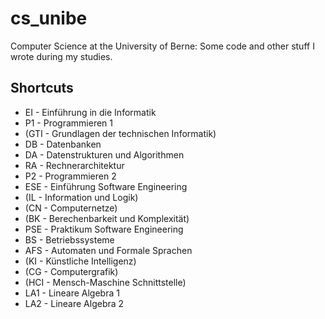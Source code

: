 ﻿# cs_unibe

Computer Science at the University of Berne: Some code and other stuff I wrote during my studies.

## Shortcuts

* EI - Einführung in die Informatik
* P1 - Programmieren 1
* (GTI - Grundlagen der technischen Informatik)
* DB - Datenbanken
* DA - Datenstrukturen und Algorithmen
* RA - Rechnerarchitektur
* P2 - Programmieren 2
* ESE - Einführung Software Engineering
* (IL - Information und Logik)
* (CN - Computernetze)
* (BK - Berechenbarkeit und Komplexität)
* PSE - Praktikum Software Engineering
* BS - Betriebssysteme
* AFS - Automaten und Formale Sprachen
* (KI - Künstliche Intelligenz)
* (CG - Computergrafik)
* (HCI - Mensch-Maschine Schnittstelle)
* LA1 - Lineare Algebra 1
* LA2 - Lineare Algebra 2
